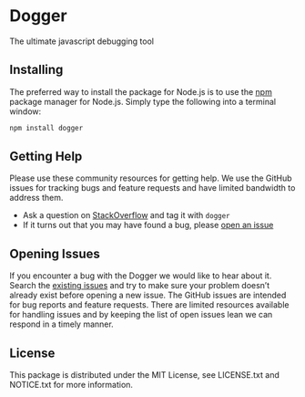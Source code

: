 # Dogger
The ultimate javascript debugging tool


## Installing
The preferred way to install the package for Node.js is to use the
[npm](http://npmjs.org) package manager for Node.js. Simply type the following
into a terminal window:

```sh
npm install dogger
```


## Getting Help
Please use these community resources for getting help. We use the GitHub issues for tracking bugs and feature requests and have limited bandwidth to address them.

 * Ask a question on [StackOverflow](https://stackoverflow.com/) and tag it with `dogger`
 * If it turns out that you may have found a bug, please [open an issue](https://github.com/devron1n/dogger/issues/new)


## Opening Issues
If you encounter a bug with the Dogger we would like to hear
about it. Search the [existing issues](https://github.com/devron1n/dogger/issues)
and try to make sure your problem doesn’t already exist before opening a new
issue. 
The GitHub issues are intended for bug reports and feature requests. There are limited resources available for handling issues and by
keeping the list of open issues lean we can respond in a timely manner.


## License
This package is distributed under the MIT License,
see LICENSE.txt and NOTICE.txt for more information.
